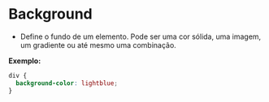 # Background

- Define o fundo de um elemento. Pode ser uma cor sólida, uma imagem, um gradiente ou até mesmo uma combinação.

**Exemplo:**

```css
div {
  background-color: lightblue;
}
```
